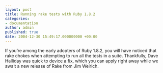 ```yaml
---
layout: post
title: Running rake tests with Ruby 1.8.2
categories:
- documentation
author: admin
published: true
date: 2004-12-30 15:49:17.000000000 +00:00
---
```

<p>If you&#8217;re among the early adopters of Ruby 1.8.2, you will have noticed that rake chokes when attempting to run all the tests in a suite. Thankfully, Dave Halliday was quick to <a href="http://groups-beta.google.com/group/comp.lang.ruby/messages/2f0caa10463cdd43,91664556db859cce,ddbaa97a0aba1370,16996f85d70b1587,acfd6dbc6d7acfe3,9397986834ee6824,48f16024fe71658f,b1c3d47977f80a50,c1571c9a5b528ce0,976165a7f196648a?thread_id=c6817a557367c72d&amp;mode=thread&amp;noheader=1#doc_9397986834ee6824">device a fix</a>, which you can apply right away while we await a new release of Rake from Jim Weirich.</p>